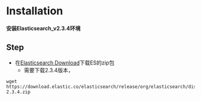 
# Installation

**安装Elasticsearch_v2.3.4环境**

## Step 
- 在[Elasticsearch Download](https://www.elastic.co/downloads/elasticsearch)下载ES的zip包
  - 需要下载2.3.4版本，
```
wget https://download.elastic.co/elasticsearch/release/org/elasticsearch/distribution/zip/elasticsearch/2.3.4/elasticsearch-2.3.4.zip
```
